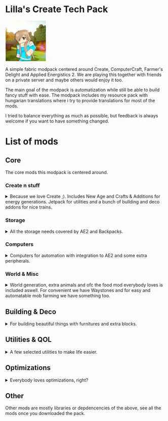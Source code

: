 # Lilla's Create Tech Pack

![Icon](https://raw.githubusercontent.com/bayi/Lilla-s-Create-Pack/refs/heads/main/assets/Lilla-Create128.png)

A simple fabric modpack centered around Create, ComputerCraft, Farmer's Delight and Applied Energistics 2. 
We are playing this together with friends on a private server and maybe others would enjoy it too.

The main goal of the modpack is automatization while still be able to build fancy stuff with ease. The modpack includes my resource pack with hungarian translations where i try to provide translations for most of the mods.

I tried to balance everything as much as possible, but feedback is always welcome if you want to have something changed.

# List of mods

## Core

The core mods this modpack is centered around.

### Create n stuff

<details>
<summary>
Because we love Create ;). Includes New Age and Crafts & Additions for energy generations. Jetpack for utilities and a bunch of bullding and deco addons for nice trains.
</summary>
  
- Create
- Create Crafts & Additions
- Create Deco
- Create Jetpack
- Create: Bells & Whistles
- Create: Enchantment Industry
- Create: New Age
- Create: Power Loader
- Create: Steam 'n' Rails
- Create Slice & Dice  
</details>

### Storage
<details>
 <summary>
   All the storage needs covered by AE2 and Backpacks.
 </summary>

- Applied Energistics 2
- Sophisticated Backpacks
</details>

### Computers
<details>
  <summary>
    Computers for automation with integration to AE2 and some extra peripherals.
  </summary>

- CC:Tweaked
- Tom's Peripherals
- PowerAE2CC Bridge
</details>


### World & Misc
<details>
  <summary>
  World generation, extra animals and ofc the food mod everybody loves is included aswell. For convenient we have Waystones and for easy and automatable mob farming we have something too.
  </summary>

- Ad Astra
- Farmer's Delight
- Naturalist
- Easy Mob Farm
- Waystones
</details>

## Building & Deco
<details>
  <summary>
    For building beautiful things with furnitures and extra blocks.
  </summary>

- AntiBlocksReChiseled
- Beautify
- Building Wands
- Chipped
- Handcrafted
- Immersive Paintings
- Paladin's Furniture Mod
- Macaw's Bridges
- Macaw's Doors
- Macaw's Fences and Walls
- Macaw's Furniture
- Macaw's Lights and Lamps
- Macaw's Windows
- Naute's Compass
</details>

## Utilities & QOL
<details>
  <summary>
    A few selected utilities to make life easier.
  </summary>

- Bayi's Recipes
- Carry On
- Elytra Slot
- Freecam
- Jade
- Lootr
- REI
- Simple Voice Chat
- Trinkets
- Xaero's Minimap
- Xaero's World Map
- You're in Grave Danger
- Bayi's Hungarian Translations
</details>

## Optimizations
<details>
  <summary>
    Everybody loves optimizations, right?
  </summary>
  
- Distant Horizons
- Sodium
- Lithium
- Indium
- ImmediatelyFast
- Entity Culling
- Enhanced Block Entities
</details>

## Other
Other mods are mostly libraries or depdencencies of the above, see all the mods once you downloaded the pack.

